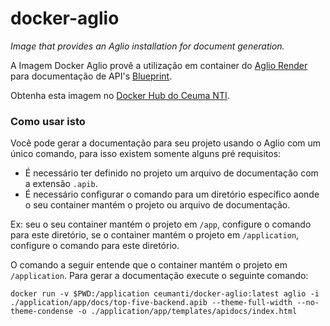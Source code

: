 # docker-aglio

*Image that provides an Aglio installation for document generation.*

A Imagem Docker Aglio provê a utilização em container do [Aglio Render](https://github.com/danielgtaylor/aglio) para documentação de API's [Blueprint](https://apiblueprint.org/).

Obtenha esta imagem no [Docker Hub do Ceuma NTI](https://hub.docker.com/r/ceumanti/docker-aglio).

### Como usar isto

Você pode gerar a documentação para seu projeto usando o Aglio com um único comando, para isso existem somente alguns pré requisitos:

- É necessário ter definido no projeto um arquivo de documentação com a extensão `.apib`.
- É necessário configurar o comando para um diretório específico aonde o seu container mantém o projeto ou arquivo de documentação.

Ex: seu o seu container mantém o projeto em `/app`, configure o comando para este diretório, se o container mantém o projeto em `/application`, configure o comando para este diretório.

O comando a seguir entende que o container mantém o projeto em `/application`. Para gerar a documentação execute o seguinte comando:

`docker run -v $PWD:/application ceumanti/docker-aglio:latest aglio -i ./application/app/docs/top-five-backend.apib --theme-full-width --no-theme-condense -o ./application/app/templates/apidocs/index.html`

